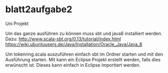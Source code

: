 # blatt2aufgabe2
Uni Projekt

Um das ganze ausführen zu können muss sbt und java8 installiert werden. Dazu:
http://www.scala-sbt.org/0.13/tutorial/index.html
https://wiki.ubuntuusers.de/Java/Installation/Oracle_Java/Java_8

Um tokenring.scala auszuführen einfach sbt im Ordner starten und mit <run> den Ausführung starten.
Mit <eclipse> kann ein Eclipse Projekt erstellt werden, falls dies erwünscht ist.
Dieses kann einfach in Eclipse importiert werden.
